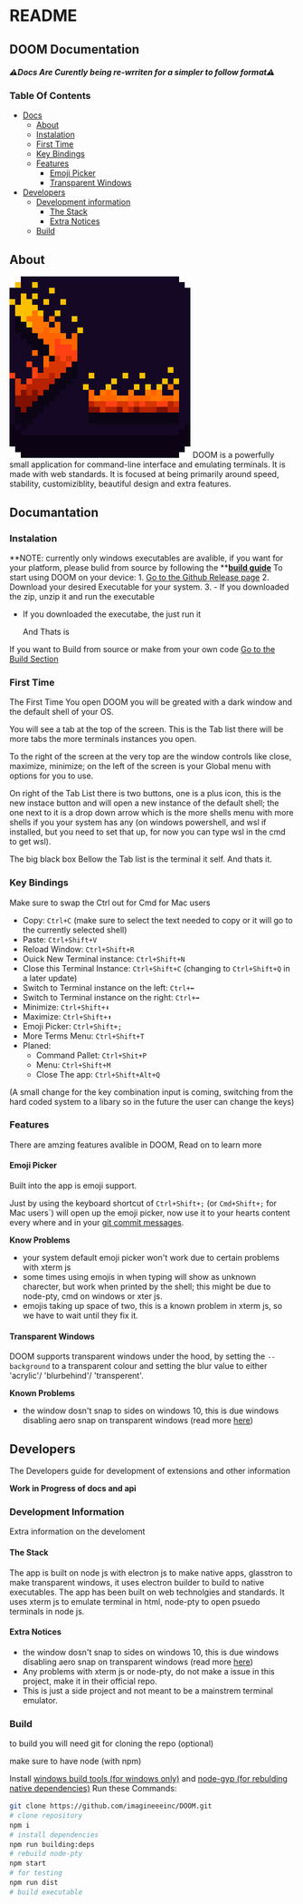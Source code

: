 # README

## DOOM Documentation

#### _⚠Docs Are Curently being re-wrriten for a simpler to follow format⚠_

### Table Of Contents

* [Docs](./#documentation)
  * [About](./#About)
  * [Instalation](./#Instalation)
  * [First Time](./#First-Time)
  * [Key Bindings](./#Key-Bindings)
  * [Features](./#Features)
    * [Emoji Picker](./#Emoji-Picker)
    * [Transparent Windows](./#transparent-windows)
* [Developers](./#developers)
  * [Development information](./#Development-Information)
    * [The Stack](./#The-Stack)
    * [Extra Notices](./#Extra-Notices)
  * [Build](./#Build)

## About

 ![](../.gitbook/assets/DOOM.png) DOOM is a powerfully small application for command-line interface and emulating terminals. It is made with web standards. It is focused at being primarily around speed, stability, customiziblity, beautiful design and extra features.

## Documantation

### Instalation

**NOTE: currently only windows executables are avalible, if you want for your platform, please bulid from source by following the **[**build guide**](./#Build) To start using DOOM on your device: 1. [Go to the Github Release page](https://github.com/imagineeeinc/DOOM/releases/latest) 2. Download your desired Executable for your system. 3. - If you downloaded the zip, unzip it and run the executable

*   If you downloaded the executabe, the just run it

    And Thats is

If you want to Build from source or make from your own code [Go to the Build Section](./#Build)

### First Time

The First Time You open DOOM you will be greated with a dark window and the default shell of your OS.

You will see a tab at the top of the screen. This is the Tab list there will be more tabs the more terminals instances you open.

To the right of the screen at the very top are the window controls like close, maximize, minimize; on the left of the screen is your Global menu with options for you to use.

On right of the Tab List there is two buttons, one is a plus icon, this is the new instace button and will open a new instance of the default shell; the one next to it is a drop down arrow which is the more shells menu with more shells if you your system has any (on windows powershell, and wsl if installed, but you need to set that up, for now you can type wsl in the cmd to get wsl).

The big black box Bellow the Tab list is the terminal it self. And thats it.

### Key Bindings

Make sure to swap the Ctrl out for Cmd for Mac users

* Copy: `Ctrl+C` (make sure to select the text needed to copy or it will go to the currently selected shell)
* Paste: `Ctrl+Shift+V`
* Reload Window: `Ctrl+Shift+R`
* Ouick New Terminal instance: `Ctrl+Shift+N`
* Close this Terminal Instance: `Ctrl+Shift+C` (changing to `Ctrl+Shift+Q` in a later update)
* Switch to Terminal instance on the left: `Ctrl+⬅`
* Switch to Terminal instance on the right: `Ctrl+➡`
* Minimize: `Ctrl+Shift+⬇`
* Maximize: `Ctrl+Shift+⬆`
* Emoji Picker: `Ctrl+Shift+;`
* More Terms Menu: `Ctrl+Shift+T`
* Planed:
  * Command Pallet: `Ctrl+Shit+P`
  * Menu: `Ctrl+Shift+M`
  * Close The app: `Ctrl+Shift+Alt+Q`

(A small change for the key combination input is coming, switching from the hard coded system to a libary so in the future the user can change the keys)

### Features

There are amzing features avalible in DOOM, Read on to learn more

#### Emoji Picker

Built into the app is emoji support.

Just by using the keyboard shortcut of `Ctrl+Shift+;` (or `Cmd+Shift+;` for Mac users\`) will open up the emoji picker, now use it to your hearts content every where and in your [git commit messages](https://gitmoji.dev).

**Know Problems**

* your system default emoji picker won't work due to certain problems with xterm js
* some times using emojis in when typing will show as unknown charecter, but work when printed by the shell; this might be due to node-pty, cmd on windows or xter js.
* emojis taking up space of two, this is a known problem in xterm js, so we have to wait until they fix it.

#### Transparent Windows

DOOM supports transparent windows under the hood, by setting the `--background` to a transparent colour and setting the blur value to either 'acrylic'/ 'blurbehind'/ 'transperent'.

**Known Problems**

* the window dosn't snap to sides on windows 10, this is due windows disabling aero snap on transparent windows (read more [here](https://github.com/AryToNeX/Glasstron/issues/172#issuecomment-907348311))

## Developers

The Developers guide for development of extensions and other information

**Work in Progress of docs and api**

### Development Information

Extra information on the develoment

#### The Stack

The app is built on node js with electron js to make native apps, glasstron to make transparent windows, it uses electron builder to build to native executables. The app has been built on web technolgies and standards. It uses xterm js to emulate terminal in html, node-pty to open psuedo terminals in node js.

#### Extra Notices

* the window dosn't snap to sides on windows 10, this is due windows disabling aero snap on transparent windows (read more [here](https://github.com/AryToNeX/Glasstron/issues/172#issuecomment-907348311))
* Any problems with xterm js or node-pty, do not make a issue in this project, make it in their official repo.
* This is just a side project and not meant to be a mainstrem terminal emulator.

### Build

to build you will need git for cloning the repo (optional)

make sure to have node (with npm)

Install [windows build tools (for windows only)](https://github.com/felixrieseberg/windows-build-tools) and [node-gyp (for rebulding native dependencies)](https://github.com/nodejs/node-gyp) Run these Commands:

```bash
git clone https://github.com/imagineeeinc/DOOM.git
# clone repository
npm i
# install dependencies
npm run building:deps
# rebuild node-pty
npm start
# for testing
npm run dist
# build executable
```
